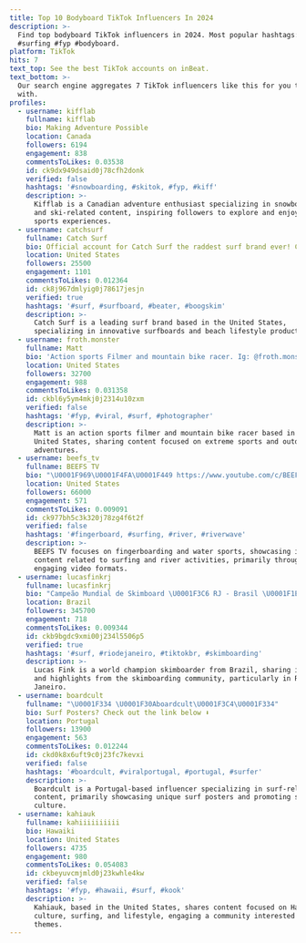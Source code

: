 ```yaml
---
title: Top 10 Bodyboard TikTok Influencers In 2024
description: >-
  Find top bodyboard TikTok influencers in 2024. Most popular hashtags: #surf
  #surfing #fyp #bodyboard.
platform: TikTok
hits: 7
text_top: See the best TikTok accounts on inBeat.
text_bottom: >-
  Our search engine aggregates 7 TikTok influencers like this for you to work
  with.
profiles:
  - username: kifflab
    fullname: kifflab
    bio: Making Adventure Possible
    location: Canada
    followers: 6194
    engagement: 838
    commentsToLikes: 0.03538
    id: ck9dx949dsaid0j78cfh2donk
    verified: false
    hashtags: '#snowboarding, #skitok, #fyp, #kiff'
    description: >-
      Kifflab is a Canadian adventure enthusiast specializing in snowboarding
      and ski-related content, inspiring followers to explore and enjoy winter
      sports experiences.
  - username: catchsurf
    fullname: Catch Surf
    bio: Official account for Catch Surf the raddest surf brand ever! Catchsurf.com
    location: United States
    followers: 25500
    engagement: 1101
    commentsToLikes: 0.012364
    id: ck8j967dmlyig0j78617jesjn
    verified: true
    hashtags: '#surf, #surfboard, #beater, #boogskim'
    description: >-
      Catch Surf is a leading surf brand based in the United States,
      specializing in innovative surfboards and beach lifestyle products.
  - username: froth.monster
    fullname: Matt
    bio: 'Action sports Filmer and mountain bike racer. Ig: @froth.monster'
    location: United States
    followers: 32700
    engagement: 988
    commentsToLikes: 0.031358
    id: ckbl6y5ym4mkj0j2314u10zxm
    verified: false
    hashtags: '#fyp, #viral, #surf, #photographer'
    description: >-
      Matt is an action sports filmer and mountain bike racer based in the
      United States, sharing content focused on extreme sports and outdoor
      adventures.
  - username: beefs_tv
    fullname: BEEFS TV
    bio: "\U0001F969\U0001F4FA\U0001F449 https://www.youtube.com/c/BEEFSOFFICIAL"
    location: United States
    followers: 66000
    engagement: 571
    commentsToLikes: 0.009091
    id: ck977bh5c3k320j78zg4f6t2f
    verified: false
    hashtags: '#fingerboard, #surfing, #river, #riverwave'
    description: >-
      BEEFS TV focuses on fingerboarding and water sports, showcasing innovative
      content related to surfing and river activities, primarily through
      engaging video formats.
  - username: lucasfinkrj
    fullname: lucasfinkrj
    bio: "Campeão Mundial de Skimboard \U0001F3C6 RJ - Brasil \U0001F1E7\U0001F1F7\U0001F525 Insta: @lucasfinkrj"
    location: Brazil
    followers: 345700
    engagement: 718
    commentsToLikes: 0.009344
    id: ckb9bgdc9xmi00j234l5506p5
    verified: true
    hashtags: '#surf, #riodejaneiro, #tiktokbr, #skimboarding'
    description: >-
      Lucas Fink is a world champion skimboarder from Brazil, sharing insights
      and highlights from the skimboarding community, particularly in Rio de
      Janeiro.
  - username: boardcult
    fullname: "\U0001F334 \U0001F30Aboardcult\U0001F3C4\U0001F334"
    bio: Surf Posters? Check out the link below ⬇️
    location: Portugal
    followers: 13900
    engagement: 563
    commentsToLikes: 0.012244
    id: ckd0k8x6uft9c0j23fc7kevxi
    verified: false
    hashtags: '#boardcult, #viralportugal, #portugal, #surfer'
    description: >-
      Boardcult is a Portugal-based influencer specializing in surf-related
      content, primarily showcasing unique surf posters and promoting surfing
      culture.
  - username: kahiauk
    fullname: kahiiiiiiiiii
    bio: Hawaiki
    location: United States
    followers: 4735
    engagement: 980
    commentsToLikes: 0.054083
    id: ckbeyuvcmjmld0j23kwhle4kw
    verified: false
    hashtags: '#fyp, #hawaii, #surf, #kook'
    description: >-
      Kahiauk, based in the United States, shares content focused on Hawaiian
      culture, surfing, and lifestyle, engaging a community interested in these
      themes.
---
```



